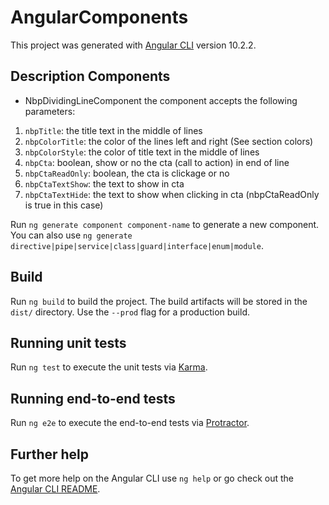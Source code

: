 # AngularComponents

This project was generated with [Angular CLI](https://github.com/angular/angular-cli) version 10.2.2.

## Description Components

- NbpDividingLineComponent
the component accepts the following parameters:
1. `nbpTitle`: the title text in the middle of lines
2. `nbpColorTitle`: the color of the lines left and right (See section colors)
3. `nbpColorStyle`: the color of title text in the middle of lines
4. `nbpCta`: boolean, show or no the cta (call to action) in end of line
5. `nbpCtaReadOnly`: boolean, the cta is clickage or no
6. `nbpCtaTextShow`: the text to show in cta
7. `nbpCtaTextHide`: the text to show when clicking in cta (nbpCtaReadOnly is true in this case)

Run `ng generate component component-name` to generate a new component. You can also use `ng generate directive|pipe|service|class|guard|interface|enum|module`.

## Build

Run `ng build` to build the project. The build artifacts will be stored in the `dist/` directory. Use the `--prod` flag for a production build.

## Running unit tests

Run `ng test` to execute the unit tests via [Karma](https://karma-runner.github.io).

## Running end-to-end tests

Run `ng e2e` to execute the end-to-end tests via [Protractor](http://www.protractortest.org/).

## Further help

To get more help on the Angular CLI use `ng help` or go check out the [Angular CLI README](https://github.com/angular/angular-cli/blob/master/README.md).
